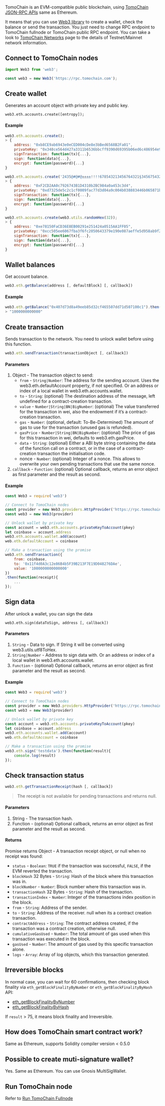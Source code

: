 TomoChain is an EVM-compatible public blockchain, using [TomoChain JSON-RPC APIs](https://apidocs.tomochain.com/#tomochain-apis-json-rpc) same as Ethereum.

It means that you can use [Web3 library](https://web3js.readthedocs.io) to create a wallet, check the balance or send the transaction. You just need to change RPC endpoint to TomoChain fullnode or TomoChain public RPC endpoint.
You can take a look to [TomoChain Networks](https://docs.tomochain.com/general/networks/) page to the details of Testnet/Mainnet network information.

## Connect to TomoChain nodes
```javascript
import Web3 from 'web3';

const web3 = new Web3('https://rpc.tomochain.com');
```

## Create wallet
Generates an account object with private key and public key.
```
web3.eth.accounts.create([entropy]);
```
#### Example
```javascript
web3.eth.accounts.create();
> {
    address: "0xb8CE9ab6943e0eCED004cDe8e3bBed6568B2Fa01",
    privateKey: "0x348ce564d427a3311b6536bbcff9390d69395b06ed6c486954e971d960fe8709",
    signTransaction: function(tx){...},
    sign: function(data){...},
    encrypt: function(password){...}
}

web3.eth.accounts.create('2435@#@#@±±±±!!!!678543213456764321§34567543213456785432134567');
> {
    address: "0xF2CD2AA0c7926743B1D4310b2BC984a0a453c3d4",
    privateKey: "0xd7325de5c2c1cf0009fac77d3d04a9c004b038883446b065871bc3e831dcd098",
    signTransaction: function(tx){...},
    sign: function(data){...},
    encrypt: function(password){...}
}

web3.eth.accounts.create(web3.utils.randomHex(32));
> {
    address: "0xe78150FaCD36E8EB00291e251424a0515AA1FF05",
    privateKey: "0xcc505ee6067fba3f6fc2050643379e190e087aeffe5d958ab9f2f3ed3800fa4e",
    signTransaction: function(tx){...},
    sign: function(data){...},
    encrypt: function(password){...}
}
```

## Wallet balances
Get account balance.
```javascript
web3.eth.getBalance(address [, defaultBlock] [, callback])
```

#### Example
```javascript
web3.eth.getBalance("0x407d73d8a49eeb85d32cf465507dd71d507100c1").then(console.log);
> "1000000000000"
```

## Create transaction
Sends transaction to the network. You need to unlock wallet before using this function.
```javascript
web3.eth.sendTransaction(transactionObject [, callback])
```

#### Parameters
1. Object - The transaction object to send:
    - `from` - `String|Number`: The address for the sending account. Uses the web3.eth.defaultAccount property, if not specified. Or an address or index of a local wallet in web3.eth.accounts.wallet.
    - `to` - `String`: (optional) The destination address of the message, left undefined for a contract-creation transaction.
    - `value` - `Number|String|BN|BigNumber`: (optional) The value transferred for the transaction in wei, also the endowment if it’s a contract-creation transaction.
    - `gas` - `Number`: (optional, default: To-Be-Determined) The amount of gas to use for the transaction (unused gas is refunded).
    - `gasPrice` - `Number|String|BN|BigNumber`: (optional) The price of gas for this transaction in wei, defaults to web3.eth.gasPrice.
    - `data` - `String`: (optional) Either a ABI byte string containing the data of the function call on a contract, or in the case of a contract-creation transaction the initialisation code.
    - nonce - `Number`: (optional) Integer of a nonce. This allows to overwrite your own pending transactions that use the same nonce.
2. `callback` - `Function`: (optional) Optional callback, returns an error object as first parameter and the result as second.

#### Example
```javascript
const Web3 = require('web3')

// Connect to TomoChain nodes
const provider = new Web3.providers.HttpProvider('https://rpc.tomochain.com')
const web3 = new Web3(provider)

// Unlock wallet by private key
const account = web3.eth.accounts.privateKeyToAccount(pkey)
let coinbase = account.address
web3.eth.accounts.wallet.add(account)
web.eth.defaultAccount = coinbase

// Make a transaction using the promise
web3.eth.sendTransaction({
    from: coinbase,
    to: '0x11f4d0A3c12e86B4b5F39B213F7E19D048276DAe',
    value: '1000000000000000'
})
.then(function(receipt){
    ...
});

```

## Sign data
After unlock a wallet, you can sign the data
```
web3.eth.sign(dataToSign, address [, callback])
```
#### Parameters
1. `String` - Data to sign. If String it will be converted using web3.utils.utf8ToHex.
2. `String|Number` - Address to sign data with. Or an address or index of a local wallet in web3.eth.accounts.wallet.
3. `Function` - (optional) Optional callback, returns an error object as first parameter and the result as second.

#### Example
```javascript
const Web3 = require('web3')

// Connect to TomoChain nodes
const provider = new Web3.providers.HttpProvider('https://rpc.tomochain.com')
const web3 = new Web3(provider)

// Unlock wallet by private key
const account = web3.eth.accounts.privateKeyToAccount(pkey)
let coinbase = account.address
web3.eth.accounts.wallet.add(account)
web.eth.defaultAccount = coinbase

// Make a transaction using the promise
web3.eth.sign('testdata').then(function(result){
    console.log(result)
});

```

## Check transaction status
```javascript
web3.eth.getTransactionReceipt(hash [, callback])
```
> The receipt is not available for pending transactions and returns null.

#### Parameters
1. String - The transaction hash.
2. Function - (optional) Optional callback, returns an error object as first parameter and the result as second.
#### Returns
Promise returns Object - A transaction receipt object, or null when no receipt was found:

- `status` - `Boolean`: `TRUE` if the transaction was successful, `FALSE`, if the EVM reverted the transaction.
- `blockHash` 32 Bytes - `String`: Hash of the block where this transaction was in.
- `blockNumber` - `Number`: Block number where this transaction was in.
- `transactionHash` 32 Bytes - `String`: Hash of the transaction.
- `transactionIndex` - `Number`: Integer of the transactions index position in the block.
- `from` - `String`: Address of the sender.
- `to` - `String`: Address of the receiver. null when its a contract creation transaction.
- `contractAddress` - `String`: The contract address created, if the transaction was a contract creation, otherwise null.
- `cumulativeGasUsed` - `Number`: The total amount of gas used when this transaction was executed in the block.
- `gasUsed` - `Number`: The amount of gas used by this specific transaction alone.
- `logs` - `Array`: Array of log objects, which this transaction generated.

## Irreversible blocks
In normal case, you can wait for 60 confirmations, then checking block finality via `eth_getBlockFinalityByNumber` or `eth_getBlockFinalityByHash` API:

- [eth_getBlockFinalityByNumber](https://apidocs.tomochain.com/#eth_getblockfinalitybynumber)
- [eth_getBlockFinalityByHash](https://apidocs.tomochain.com/#eth_getblockFinalitybyhash)

If `result` > 75, it means block finality and Irreversible.


## How does TomoChain smart contract work?
Same as Ethereum, supports Solidity compiler version < 0.5.0

## Possible to create muti-signature wallet?
Yes. Same as Ethereum. You can use Gnosis MultiSigWallet.

## Run TomoChain node
Refer to [Run TomoChain Fullnode](https://docs.tomochain.com/masternode/requirements/)

